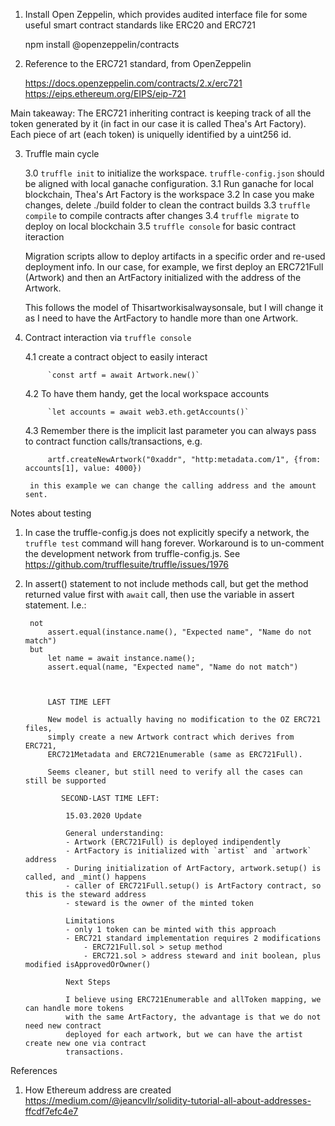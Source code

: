 1. Install Open Zeppelin, which provides audited interface file
   for some useful smart contract standards like ERC20 and ERC721

    npm install @openzeppelin/contracts

2. Reference to the ERC721 standard, from OpenZeppelin

    https://docs.openzeppelin.com/contracts/2.x/erc721
    https://eips.ethereum.org/EIPS/eip-721

 Main takeaway: The ERC721 inheriting contract is keeping track of
 all the token generated by it (in fact in our case it is called
 Thea's Art Factory). Each piece of art (each token) is uniquelly
 identified by a uint256 id.

3. Truffle main cycle

    3.0 `truffle init` to initialize the workspace. `truffle-config.json` should be aligned with
        local ganache configuration.
    3.1 Run ganache for local blockchain, Thea's Art Factory is the workspace
    3.2 In case you make changes, delete ./build folder to clean the contract builds
    3.3 `truffle compile` to compile contracts after changes
    3.4 `truffle migrate` to deploy on local blockchain
    3.5 `truffle console` for basic contract iteraction

    Migration scripts allow to deploy artifacts in a specific order and re-used deployment info.
    In our case, for example, we first deploy an ERC721Full (Artwork) and then an ArtFactory
    initialized with the address of the Artwork.

    This follows the model of Thisartworkisalwaysonsale, but I will change it as I need to have
    the ArtFactory to handle more than one Artwork.

4. Contract interaction via `truffle console`

    4.1 create a contract object to easily interact

            `const artf = await Artwork.new()`

    4.2 To have them handy, get the local workspace accounts

            `let accounts = await web3.eth.getAccounts()`

    4.3 Remember there is the implicit last parameter you can
        always pass to contract function calls/transactions, e.g.

            artf.createNewArtwork("0xaddr", "http:metadata.com/1", {from: accounts[1], value: 4000})

        in this example we can change the calling address and the amount sent.


Notes about testing

1. In case the truffle-config.js does not explicitly specify a network, the `truffle test`
command will hang forever. Workaround is to un-comment the development network
from truffle-config.js. See https://github.com/trufflesuite/truffle/issues/1976

2. In assert() statement to not include methods call, but get the
    method returned value first with `await` call, then use the variable in
    assert statement. I.e.:

        not
            assert.equal(instance.name(), "Expected name", "Name do not match")
        but
            let name = await instance.name();
            assert.equal(name, "Expected name", "Name do not match")



			LAST TIME LEFT 

			New model is actually having no modification to the OZ ERC721 files, 
			simply create a new Artwork contract which derives from ERC721, 
			ERC721Metadata and ERC721Enumerable (same as ERC721Full).

			Seems cleaner, but still need to verify all the cases can still be supported

               SECOND-LAST TIME LEFT:

                15.03.2020 Update

                General understanding:
                - Artwork (ERC721Full) is deployed indipendently
                - ArtFactory is initialized with `artist` and `artwork` address
                - During initialization of ArtFactory, artwork.setup() is called, and _mint() happens
                - caller of ERC721Full.setup() is ArtFactory contract, so this is the steward address
                - steward is the owner of the minted token

                Limitations
                - only 1 token can be minted with this approach
                - ERC721 standard implementation requires 2 modifications
                    - ERC721Full.sol > setup method
                    - ERC721.sol > address steward and init boolean, plus modified isApprovedOrOwner()

                Next Steps

                I believe using ERC721Enumerable and allToken mapping, we can handle more tokens
                with the same ArtFactory, the advantage is that we do not need new contract
                deployed for each artwork, but we can have the artist create new one via contract
                transactions.

References

1.  How Ethereum address are created
    https://medium.com/@jeancvllr/solidity-tutorial-all-about-addresses-ffcdf7efc4e7

